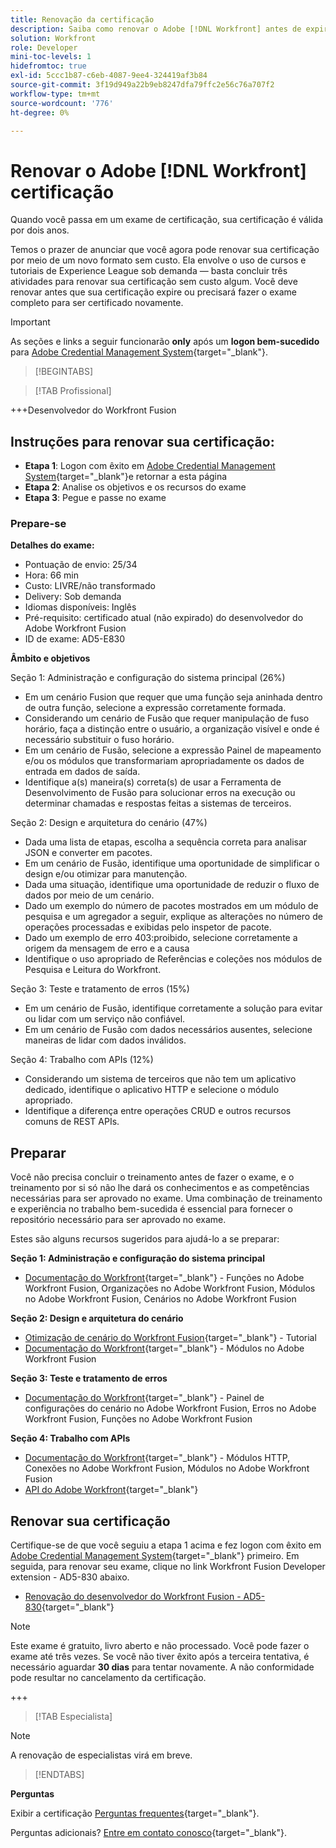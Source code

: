 ```yaml
---
title: Renovação da certificação
description: Saiba como renovar o Adobe [!DNL Workfront] antes de expirar.
solution: Workfront
role: Developer
mini-toc-levels: 1
hidefromtoc: true
exl-id: 5ccc1b87-c6eb-4087-9ee4-324419af3b84
source-git-commit: 3f19d949a22b9eb8247dfa79ffc2e56c76a707f2
workflow-type: tm+mt
source-wordcount: '776'
ht-degree: 0%

---
```


# Renovar o Adobe [!DNL Workfront] certificação

Quando você passa em um exame de certificação, sua certificação é válida por dois anos.

Temos o prazer de anunciar que você agora pode renovar sua certificação por meio de um novo formato sem custo. Ela envolve o uso de cursos e tutoriais de Experience League sob demanda — basta concluir três atividades para renovar sua certificação sem custo algum. Você deve renovar antes que sua certificação expire ou precisará fazer o exame completo para ser certificado novamente.

>[!IMPORTANT]
>
>As seções e links a seguir funcionarão **only** após um **logon bem-sucedido** para [Adobe Credential Management System](http://www.certmetrics.com/adobe){target="_blank"}.

>[!BEGINTABS]

>[!TAB Profissional]

+++Desenvolvedor do Workfront Fusion

## Instruções para renovar sua certificação:

* **Etapa 1**: Logon com êxito em [Adobe Credential Management System](http://www.certmetrics.com/adobe){target="_blank"}e retornar a esta página
* **Etapa 2**: Analise os objetivos e os recursos do exame
* **Etapa 3**: Pegue e passe no exame

### Prepare-se

**Detalhes do exame:**

* Pontuação de envio: 25/34
* Hora: 66 min
* Custo: LIVRE/não transformado
* Delivery: Sob demanda
* Idiomas disponíveis: Inglês
* Pré-requisito: certificado atual (não expirado) do desenvolvedor do Adobe Workfront Fusion
* ID de exame: AD5-E830

**Âmbito e objetivos**

Seção 1: Administração e configuração do sistema principal (26%)

* Em um cenário Fusion que requer que uma função seja aninhada dentro de outra função, selecione a expressão corretamente formada.
* Considerando um cenário de Fusão que requer manipulação de fuso horário, faça a distinção entre o usuário, a organização visível e onde é necessário substituir o fuso horário.
* Em um cenário de Fusão, selecione a expressão Painel de mapeamento e/ou os módulos que transformariam apropriadamente os dados de entrada em dados de saída.
* Identifique a(s) maneira(s) correta(s) de usar a Ferramenta de Desenvolvimento de Fusão para solucionar erros na execução ou determinar chamadas e respostas feitas a sistemas de terceiros.

Seção 2: Design e arquitetura do cenário (47%)

* Dada uma lista de etapas, escolha a sequência correta para analisar JSON e converter em pacotes.
* Em um cenário de Fusão, identifique uma oportunidade de simplificar o design e/ou otimizar para manutenção.
* Dada uma situação, identifique uma oportunidade de reduzir o fluxo de dados por meio de um cenário.
* Dado um exemplo do número de pacotes mostrados em um módulo de pesquisa e um agregador a seguir, explique as alterações no número de operações processadas e exibidas pelo inspetor de pacote.
* Dado um exemplo de erro 403:proibido, selecione corretamente a origem da mensagem de erro e a causa
* Identifique o uso apropriado de Referências e coleções nos módulos de Pesquisa e Leitura do Workfront.

Seção 3: Teste e tratamento de erros (15%)

* Em um cenário de Fusão, identifique corretamente a solução para evitar ou lidar com um serviço não confiável.
* Em um cenário de Fusão com dados necessários ausentes, selecione maneiras de lidar com dados inválidos.

Seção 4: Trabalho com APIs (12%)

* Considerando um sistema de terceiros que não tem um aplicativo dedicado, identifique o aplicativo HTTP e selecione o módulo apropriado.
* Identifique a diferença entre operações CRUD e outros recursos comuns de REST APIs.

## Preparar

Você não precisa concluir o treinamento antes de fazer o exame, e o treinamento por si só não lhe dará os conhecimentos e as competências necessárias para ser aprovado no exame. Uma combinação de treinamento e experiência no trabalho bem-sucedida é essencial para fornecer o repositório necessário para ser aprovado no exame.

Estes são alguns recursos sugeridos para ajudá-lo a se preparar:

**Seção 1: Administração e configuração do sistema principal**

* [Documentação do Workfront](https://experienceleague.adobe.com/docs/workfront/using/home.html?lang=en){target="_blank"} - Funções no Adobe Workfront Fusion, Organizações no Adobe Workfront Fusion, Módulos no Adobe Workfront Fusion, Cenários no Adobe Workfront Fusion

**Seção 2: Design e arquitetura do cenário**

* [Otimização de cenário do Workfront Fusion](https://experienceleague.adobe.com/docs/workfront-learn/tutorials-workfront/fusion/design-optimization-and-testing/workfront-fusion-scenario-optimization.html?lang=en){target="_blank"} - Tutorial
* [Documentação do Workfront](https://experienceleague.adobe.com/docs/workfront/using/home.html?lang=en){target="_blank"} - Módulos no Adobe Workfront Fusion

**Seção 3: Teste e tratamento de erros**

* [Documentação do Workfront](https://experienceleague.adobe.com/docs/workfront/using/home.html?lang=en){target="_blank"} - Painel de configurações do cenário no Adobe Workfront Fusion, Erros no Adobe Workfront Fusion, Funções no Adobe Workfront Fusion

**Seção 4: Trabalho com APIs**

* [Documentação do Workfront](https://experienceleague.adobe.com/docs/workfront/using/home.html?lang=en){target="_blank"} - Módulos HTTP, Conexões no Adobe Workfront Fusion, Módulos no Adobe Workfront Fusion
* [API do Adobe Workfront](https://experienceleague.adobe.com/docs/workfront/using/adobe-workfront-api/workfront-api.html?lang=en){target="_blank"}

## Renovar sua certificação

Certifique-se de que você seguiu a etapa 1 acima e fez logon com êxito em [Adobe Credential Management System](http://www.certmetrics.com/adobe){target="_blank"} primeiro. Em seguida, para renovar seu exame, clique no link Workfront Fusion Developer extension - AD5-830 abaixo.

* [Renovação do desenvolvedor do Workfront Fusion - AD5-830](https://www.certmetrics.com/adobe/candidate/caveon_sso_adobe.aspx?ssoLogin=true&amp;eid=AD5-E830){target="_blank"}

>[!NOTE]
>
>Este exame é gratuito, livro aberto e não processado. Você pode fazer o exame até três vezes. Se você não tiver êxito após a terceira tentativa, é necessário aguardar **30 dias** para tentar novamente. A não conformidade pode resultar no cancelamento da certificação.

+++

>[!TAB Especialista]

>[!NOTE]
>
>A renovação de especialistas virá em breve.

>[!ENDTABS]

**Perguntas**

Exibir a certificação [Perguntas frequentes](https://experienceleague.adobe.com/docs/certification/certification/faq.html?lang=en){target="_blank"}.

Perguntas adicionais? [Entre em contato conosco](mailto:certif@adobe.com){target="_blank"}.
